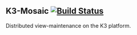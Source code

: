 K3-Mosaic
[![Build Status](https://travis-ci.org/DaMSL/K3-Mosaic.svg?branch=master)](https://travis-ci.org/DaMSL/K3-Mosaic)
---------

Distributed view-maintenance on the K3 platform.
